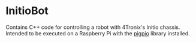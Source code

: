 # InitioBot
Contains C++ code for controlling a robot with 4Tronix's Initio chassis. Intended to be executed on a Raspberry Pi with the [pigpio](http://abyz.me.uk/rpi/pigpio/) library installed.
